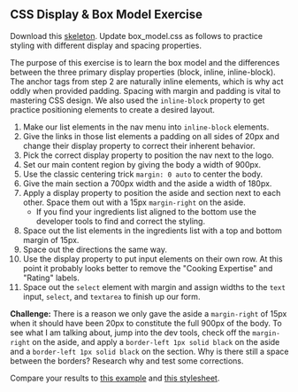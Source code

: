 ## CSS Display & Box Model Exercise

Download this [skeleton][skeleton]. Update box_model.css as follows to practice styling with different display and spacing properties.

[skeleton]: ./skeleton.zip

The purpose of this exercise is to learn the box model and the differences between the three primary display properties (block, inline, inline-block). The anchor tags from step 2 are naturally inline elements, which is why act oddly when provided padding. Spacing with margin and padding is vital to mastering CSS design. We also used the `inline-block` property to get practice positioning elements to create a desired layout.

1. Make our list elements in the nav menu into `inline-block` elements.
2. Give the links in those list elements a padding on all sides of 20px and change their display property to correct their inherent behavior.
3. Pick the correct display property to position the nav next to the logo.
4. Set our main content region by giving the body a width of 900px.
5. Use the classic centering trick `margin: 0 auto` to center the body.
6. Give the main section a 700px width and the aside a width of 180px.
7. Apply a display property to position the aside and section next to each other. Space them out with a 15px `margin-right` on the aside.
    - If you find your ingredients list aligned to the bottom use the developer tools to find and correct the styling.
8. Space out the list elements in the ingredients list with a top and bottom margin of 15px.
9. Space out the directions the same way.
10. Use the display property to put input elements on their own row. At this point it probably looks better to remove the "Cooking Expertise" and "Rating" labels.
11. Space out the `select` element with margin and assign widths to the `text` input, `select`, and `textarea` to finish up our form.

**Challenge:** There is a reason we only gave the aside a `margin-right` of 15px when it should have been 20px to constitute the full 900px of the body. To see what I am talking about, jump into the dev tools, check off the `margin-right` on the aside, and apply a `border-left 1px solid black` on the aside and a `border-left 1px solid black` on the section. Why is there still a space between the borders? Research why and test some corrections.

Compare your results to [this example](./solution/example.html) and [this stylesheet](./solution/assets/box_model.css).
